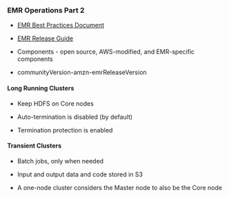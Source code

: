 ### EMR Operations Part 2

* [EMR Best Practices Document](https://d0.awsstatic.com/whitepapers/aws-amazon-emr-best-practices.pdf)
* [EMR Release Guide](http://docs.aws.amazon.com/emr/latest/ReleaseGuide/emr-release-components.html)

* Components - open source, AWS-modified, and EMR-specific components
* communityVersion-amzn-emrReleaseVersion

#### Long Running Clusters

* Keep HDFS on Core nodes

* Auto-termination is disabled (by default)

* Termination protection is enabled

#### Transient Clusters

* Batch jobs, only when needed

* Input and output data and code stored in S3

* A one-node cluster considers the Master node to also be the Core node
